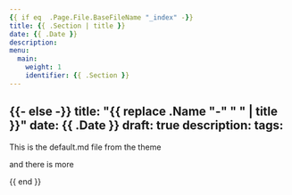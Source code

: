 ```yaml
---
{{ if eq  .Page.File.BaseFileName "_index" -}}
title: {{ .Section | title }}
date: {{ .Date }}
description:
menu:
  main:
    weight: 1
    identifier: {{ .Section }}
---
```

{{- else -}}
title: "{{ replace .Name "-" " " | title }}"
date: {{ .Date }}
draft: true
description: 
tags:
---

This is the default.md file from the theme
<!--more-->
and there is more

{{ end }}
